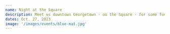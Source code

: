 ```yaml
---
name: Night at the Square
description: Meet us downtown Georgetown - on the Square - for some fun and recreational gymnastics with Coach Becky!
dates: Oct. 27, 2023
image: '/images/events/blue-mat.jpg'
---
```

